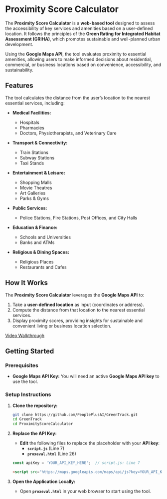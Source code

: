 # **Proximity Score Calculator**  
The **Proximity Score Calculator** is a **web-based tool** designed to assess the accessibility of key services and amenities based on a user-defined location. It follows the principles of the **Green Rating for Integrated Habitat Assessment (GRIHA)**, which promotes sustainable and well-planned urban development. 

Using the **Google Maps API**, the tool evaluates proximity to essential amenities, allowing users to make informed decisions about residential, commercial, or business locations based on convenience, accessibility, and sustainability.

## **Features**  
The tool calculates the distance from the user’s location to the nearest essential services, including:

- **Medical Facilities:**  
  - Hospitals  
  - Pharmacies  
  - Doctors, Physiotherapists, and Veterinary Care  

- **Transport & Connectivity:**  
  - Train Stations  
  - Subway Stations  
  - Taxi Stands  

- **Entertainment & Leisure:**  
  - Shopping Malls  
  - Movie Theatres  
  - Art Galleries  
  - Parks & Gyms  

- **Public Services:**  
  - Police Stations, Fire Stations, Post Offices, and City Halls  

- **Education & Finance:**  
  - Schools and Universities  
  - Banks and ATMs  

- **Religious & Dining Spaces:**  
  - Religious Places  
  - Restaurants and Cafes  


## **How It Works**  
The **Proximity Score Calculator** leverages the **Google Maps API** to:  
1. Take a **user-defined location** as input (coordinates or address).  
2. Compute the distance from that location to the nearest essential services.  
3. Display proximity scores, providing insights for sustainable and convenient living or business location selection.  

[Video Walkthrough]()

## **Getting Started**

### **Prerequisites**
- **Google Maps API Key:** You will need an active **Google Maps API key** to use the tool. 

### **Setup Instructions**  
1. **Clone the repository:**  
   ```bash
   git clone https://github.com/PeoplePlusAI/GreenTrack.git
   cd GreenTrack
   cd ProximityScoreCalculator
   ```
2. **Replace the API Key:**  
   - **Edit** the following files to replace the placeholder with your **API key**:  
     - **`script.js`** (Line 7)  
     - **`proxeval.html`** (Line 26)  
   ```javascript
   const apiKey = 'YOUR_API_KEY_HERE';  // script.js: Line 7
   ```
   ```html
   <script src="https://maps.googleapis.com/maps/api/js?key=YOUR_API_KEY_HERE"></script>  <!-- proxeval.html: Line 26 -->
   ```

3. **Open the Application Locally:**  
   - Open **`proxeval.html`** in your web browser to start using the tool.
